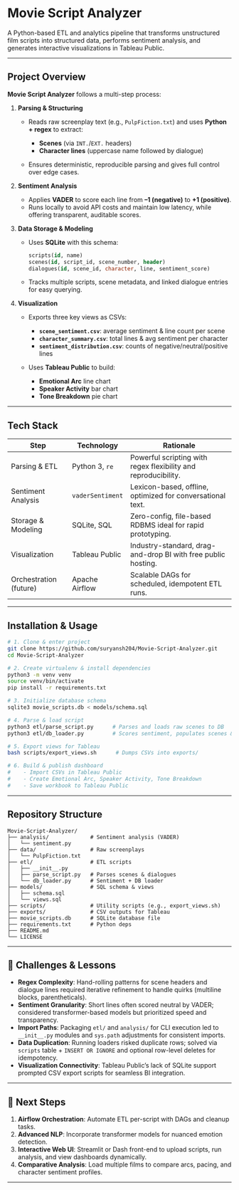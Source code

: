 # Movie Script Analyzer

A Python-based ETL and analytics pipeline that transforms unstructured film scripts into structured data, performs sentiment analysis, and generates interactive visualizations in Tableau Public.

---

## Project Overview

**Movie Script Analyzer** follows a multi-step process:

1. **Parsing & Structuring**

   * Reads raw screenplay text (e.g., `PulpFiction.txt`) and uses **Python + regex** to extract:

     * **Scenes** (via `INT.`/`EXT.` headers)
     * **Character lines** (uppercase name followed by dialogue)
   * Ensures deterministic, reproducible parsing and gives full control over edge cases.

2. **Sentiment Analysis**

   * Applies **VADER** to score each line from **–1 (negative)** to **+1 (positive)**.
   * Runs locally to avoid API costs and maintain low latency, while offering transparent, auditable scores.

3. **Data Storage & Modeling**

   * Uses **SQLite** with this schema:

     ```sql
     scripts(id, name)
     scenes(id, script_id, scene_number, header)
     dialogues(id, scene_id, character, line, sentiment_score)
     ```
   * Tracks multiple scripts, scene metadata, and linked dialogue entries for easy querying.

4. **Visualization**

   * Exports three key views as CSVs:

     * **`scene_sentiment.csv`**: average sentiment & line count per scene
     * **`character_summary.csv`**: total lines & avg sentiment per character
     * **`sentiment_distribution.csv`**: counts of negative/neutral/positive lines
   * Uses **Tableau Public** to build:

     * **Emotional Arc** line chart
     * **Speaker Activity** bar chart
     * **Tone Breakdown** pie chart

---

## Tech Stack

| Step                   | Technology       | Rationale                                                      |
| ---------------------- | ---------------- | -------------------------------------------------------------- |
| Parsing & ETL          | Python 3, `re`   | Powerful scripting with regex flexibility and reproducibility. |
| Sentiment Analysis     | `vaderSentiment` | Lexicon-based, offline, optimized for conversational text.     |
| Storage & Modeling     | SQLite, SQL      | Zero-config, file-based RDBMS ideal for rapid prototyping.     |
| Visualization          | Tableau Public   | Industry-standard, drag-and-drop BI with free public hosting.  |
| Orchestration (future) | Apache Airflow   | Scalable DAGs for scheduled, idempotent ETL runs.              |

---

## Installation & Usage

```bash
# 1. Clone & enter project
git clone https://github.com/suryansh204/Movie-Script-Analyzer.git
cd Movie-Script-Analyzer

# 2. Create virtualenv & install dependencies
python3 -m venv venv
source venv/bin/activate
pip install -r requirements.txt

# 3. Initialize database schema
sqlite3 movie_scripts.db < models/schema.sql

# 4. Parse & load script
python3 etl/parse_script.py      # Parses and loads raw scenes to DB
python3 etl/db_loader.py         # Scores sentiment, populates scenes & dialogues

# 5. Export views for Tableau
bash scripts/export_views.sh      # Dumps CSVs into exports/

# 6. Build & publish dashboard
#    - Import CSVs in Tableau Public
#    - Create Emotional Arc, Speaker Activity, Tone Breakdown
#    - Save workbook to Tableau Public
```

---

## Repository Structure

```text
Movie-Script-Analyzer/
├── analysis/             # Sentiment analysis (VADER)
│   └── sentiment.py
├── data/                 # Raw screenplays
│   └── PulpFiction.txt
├── etl/                  # ETL scripts
│   ├── __init__.py
│   ├── parse_script.py   # Parses scenes & dialogues
│   └── db_loader.py      # Sentiment + DB loader
├── models/               # SQL schema & views
│   ├── schema.sql
│   └── views.sql
├── scripts/              # Utility scripts (e.g., export_views.sh)
├── exports/              # CSV outputs for Tableau
├── movie_scripts.db      # SQLite database file
├── requirements.txt      # Python deps
├── README.md
└── LICENSE
```

---

## 🧩 Challenges & Lessons

* **Regex Complexity**: Hand-rolling patterns for scene headers and dialogue lines required iterative refinement to handle quirks (multiline blocks, parentheticals).
* **Sentiment Granularity**: Short lines often scored neutral by VADER; considered transformer-based models but prioritized speed and transparency.
* **Import Paths**: Packaging `etl/` and `analysis/` for CLI execution led to `__init__.py` modules and `sys.path` adjustments for consistent imports.
* **Data Duplication**: Running loaders risked duplicate rows; solved via `scripts` table + `INSERT OR IGNORE` and optional row-level deletes for idempotency.
* **Visualization Connectivity**: Tableau Public’s lack of SQLite support prompted CSV export scripts for seamless BI integration.

---

## 🚀 Next Steps

1. **Airflow Orchestration**: Automate ETL per-script with DAGs and cleanup tasks.
2. **Advanced NLP**: Incorporate transformer models for nuanced emotion detection.
3. **Interactive Web UI**: Streamlit or Dash front-end to upload scripts, run analysis, and view dashboards dynamically.
4. **Comparative Analysis**: Load multiple films to compare arcs, pacing, and character sentiment profiles.

---
